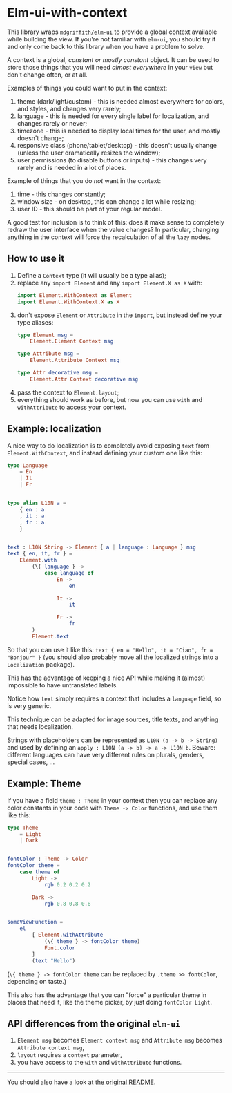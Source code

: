 # Elm-ui-with-context
This library wraps [`mdgriffith/elm-ui`](https://package.elm-lang.org/packages/mdgriffith/elm-ui/latest/) to provide a global context available while building the view. If you're not familiar with `elm-ui`, you should try it and only come back to this library when you have a problem to solve.

A context is a global, *constant or mostly constant* object. It can be used to store those things that you will need *almost everywhere* in your `view` but don't change often, or at all.

Examples of things you could want to put in the context:
1. theme (dark/light/custom) - this is needed almost everywhere for colors, and styles, and changes very rarely;
2. language - this is needed for every single label for localization, and changes rarely or never;
3. timezone - this is needed to display local times for the user, and mostly doesn't change;
4. responsive class (phone/tablet/desktop) - this doesn't usually change (unless the user dramatically resizes the window);
5. user permissions (to disable buttons or inputs) - this changes very rarely and is needed in a lot of places.

Example of things that you do *not* want in the context:
1. time - this changes constantly;
2. window size - on desktop, this can change a lot while resizing;
3. user ID - this should be part of your regular model.

A good test for inclusion is to think of this: does it make sense to completely redraw the user interface when the value changes? In particular, changing anything in the context will force the recalculation of all the `lazy` nodes.

## How to use it
1. Define a `Context` type (it will usually be a type alias);
2. replace any `import Element` and any `import Element.X as X` with:
   ```elm
   import Element.WithContext as Element
   import Element.WithContext.X as X
   ```
3. don't expose `Element` or `Attribute` in the `import`, but instead define your type aliases:
   ```elm
   type Element msg =
       Element.Element Context msg
   
   type Attribute msg =
       Element.Attribute Context msg
   
   type Attr decorative msg =
       Element.Attr Context decorative msg
   ```
4. pass the context to `Element.layout`;
5. everything should work as before, but now you can use `with` and `withAttribute` to access your context.


## Example: localization
A nice way to do localization is to completely avoid exposing `text` from `Element.WithContext`, and instead defining your custom one like this:

```elm
type Language
    = En
    | It
    | Fr


type alias L10N a =
    { en : a
    , it : a
    , fr : a
    }


text : L10N String -> Element { a | language : Language } msg
text { en, it, fr } =
    Element.with
        (\{ language } ->
            case language of
                En ->
                    en

                It ->
                    it

                Fr ->
                    fr
        )
        Element.text
```

So that you can use it like this: `text { en = "Hello", it = "Ciao", fr = "Bonjour" }` (you should also probably move all the localized strings into a `Localization` package).

This has the advantage of keeping a nice API while making it (almost) impossible to have untranslated labels.

Notice how `text` simply requires a context that includes a `language` field, so is very generic.

This technique can be adapted for image sources, title texts, and anything that needs localization.

Strings with placeholders can be represented as `L10N (a -> b -> String)` and used by defining an `apply : L10N (a -> b) -> a -> L10N b`. Beware: different languages can have very different rules on plurals, genders, special cases, ...


## Example: Theme
If you have a field `theme : Theme` in your context then you can replace any color constants in your code with `Theme -> Color` functions, and use them like this:


```elm
type Theme
    = Light
    | Dark


fontColor : Theme -> Color
fontColor theme =
    case theme of
        Light ->
            rgb 0.2 0.2 0.2

        Dark ->
            rgb 0.8 0.8 0.8


someViewFunction =
    el
        [ Element.withAttribute
            (\{ theme } -> fontColor theme)
            Font.color
        ]
        (text "Hello")
```

(`\{ theme } -> fontColor theme` can be replaced by `.theme >> fontColor`, depending on taste.)

This also has the advantage that you can "force" a particular theme in places that need it, like the theme picker, by just doing `fontColor Light`.

## API differences from the original `elm-ui`

1. `Element msg` becomes `Element context msg` and `Attribute msg` becomes `Attribute context msg`,
2. `layout` requires a `context` parameter,
3. you have access to the `with` and `withAttribute` functions.

---

You should also have a look at [the original README](https://package.elm-lang.org/packages/mdgriffith/elm-ui/latest/).
